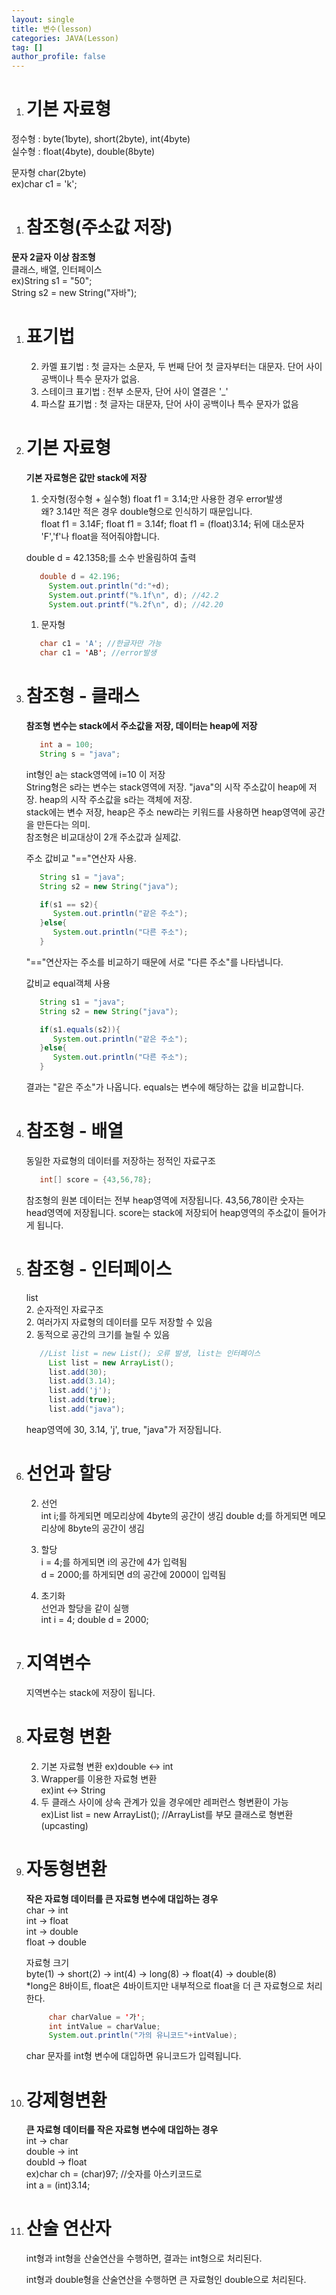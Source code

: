 ```yaml
---
layout: single
title: 변수(lesson)
categories: JAVA(Lesson)
tag: []
author_profile: false
---
```


1. # 기본 자료형   
정수형 : byte(1byte), short(2byte), int(4byte)    
실수형 : float(4byte), double(8byte)   

문자형 char(2byte)   
ex)char c1 = 'k';

1. # 참조형(주소값 저장)   
__문자 2글자 이상 참조형__   
클래스, 배열, 인터페이스   
ex)String s1 = "50";   
String s2 = new String("자바");   

1. # 표기법   
   2. 카멜 표기법 : 첫 글자는 소문자, 두 번째 단어 첫 글자부터는 대문자. 단어 사이 공백이나 특수 문자가 없음.   
   2. 스테이크 표기법 : 전부 소문자, 단어 사이 열결은 '_'   
   2. 파스칼 표기법 : 첫 글자는 대문자, 단어 사이 공백이나 특수 문자가 없음

1. # 기본 자료형
   
   __기본 자료형은 값만 stack에 저장__   

   1. 숫자형(정수형 + 실수형)
   float f1 = 3.14;만 사용한 경우 error발생   
   왜? 3.14만 적은 경우 double형으로 인식하기 때문입니다.   
   float f1 = 3.14F;
   float f1 = 3.14f;
   float f1 = (float)3.14;
   뒤에 대소문자 'F','f'나 float을 적어줘야합니다.   

   double d = 42.1358;를 소수 반올림하여 출력   
   ```java
      double d = 42.196;
		System.out.println("d:"+d);
		System.out.printf("%.1f\n", d); //42.2
		System.out.printf("%.2f\n", d); //42.20
   ```   
   
   1. 문자형
   ```java
      char c1 = 'A'; //한글자만 가능
      char c1 = 'AB'; //error발생
   ```   

1. # 참조형 - 클래스
   __참조형 변수는 stack에서 주소값을 저장, 데이터는 heap에 저장__   

   ```java
      int a = 100;
      String s = "java";
   ```
   int형인 a는 stack영역에 i=10 이 저장   
   String형은 s라는 변수는 stack영역에 저장. "java"의 시작 주소값이 heap에 저장. heap의 시작 주소값을 s라는 객체에 저장.   
   stack에는 변수 저장, heap은 주소
   new라는 키워드를 사용하면 heap영역에 공간을 만든다는 의미.   
   참조형은 비교대상이 2개 주소값과 실제값.
   
   주소 값비교 "=="연산자 사용.
   ```java
      String s1 = "java";
      String s2 = new String("java");

      if(s1 == s2){
         System.out.println("같은 주소");
      }else{
         System.out.println("다른 주소");
      }
   ```   
   "=="연산자는 주소를 비교하기 때문에 서로 "다른 주소"를 나타냅니다.

   값비교 equal객체 사용
   ```java
      String s1 = "java";
      String s2 = new String("java");

      if(s1.equals(s2)){
         System.out.println("같은 주소");
      }else{
         System.out.println("다른 주소");
      }
   ```   
   결과는 "같은 주소"가 나옵니다. equals는 변수에 해당하는 값을 비교합니다.   

1. # 참조형 - 배열
   동일한 자료형의 데이터를 저장하는 정적인 자료구조   
   ```java
      int[] score = {43,56,78};
   ```
   참조형의 원본 데이터는 전부 heap영역에 저장됩니다. 43,56,78이란 숫자는 head영역에 저장됩니다. score는 stack에 저장되어 heap영역의 주소값이 들어가게 됩니다.   

1. # 참조형 - 인터페이스
   list   
   2. 순자적인 자료구조   
   2. 여러가지 자료형의 데이터를 모두 저장할 수 있음   
   2. 동적으로 공간의 크기를 늘릴 수 있음

   ```java
      //List list = new List(); 오류 발생, list는 인터페이스
		List list = new ArrayList();
		list.add(30);
		list.add(3.14);
		list.add('j');
		list.add(true);
		list.add("java");
   ```   
   heap영역에 30, 3.14, 'j', true, "java"가 저장됩니다.   

1. # 선언과 할당
   2. 선언   
   int i;를 하게되면 메모리상에 4byte의 공간이 생김
   double d;를 하게되면 메모리상에 8byte의 공간이 생김   

   2. 할당   
   i = 4;를 하게되면 i의 공간에 4가 입력됨   
   d = 2000;를 하게되면 d의 공간에 2000이 입력됨   

   2. 초기화   
   선언과 할당을 같이 실행   
   int i = 4;
   double d = 2000;

1. # 지역변수
   지역변수는 stack에 저장이 됩니다.   

1. # 자료형 변환   
   2. 기본 자료형 변환 ex)double ↔ int    
   2. Wrapper를 이용한 자료형 변환    
   ex)int ↔ String   
   2. 두 클래스 사이에 상속 관계가 있을 경우에만 레퍼런스 형변환이 가능   
   ex)List list = new ArrayList(); //ArrayList를 부모 클래스로 형변환(upcasting)
   
1. # 자동형변환
   __작은 자료형 데이터를 큰 자료형 변수에 대입하는 경우__   
   char → int   
   int → float   
   int → double   
   float → double   

   자료형 크기   
   byte(1) → short(2) → int(4) → long(8) → float(4) → double(8)   
   *long은 8바이트, float은 4바이트지만 내부적으로 float을 더 큰 자료형으로 처리한다.   

   ```java
		char charValue = '가';
		int intValue = charValue;
		System.out.println("가의 유니코드"+intValue);
   ```   
   char 문자를 int형 변수에 대입하면 유니코드가 입력됩니다.   

1. # 강제형변환   
   __큰 자료형 데이터를 작은 자료형 변수에 대입하는 경우__   
   int → char   
   double → int   
   doubld → float   
   ex)char ch = (char)97; //숫자를 아스키코드로     
   int a = (int)3.14;   

1. #  산술 연산자 
   int형과 int형을 산술연산을 수행하면, 결과는 int형으로 처리된다.   

   int형과 double형을 산술연산을 수행하면 큰 자료형인 double으로 처리된다.   
